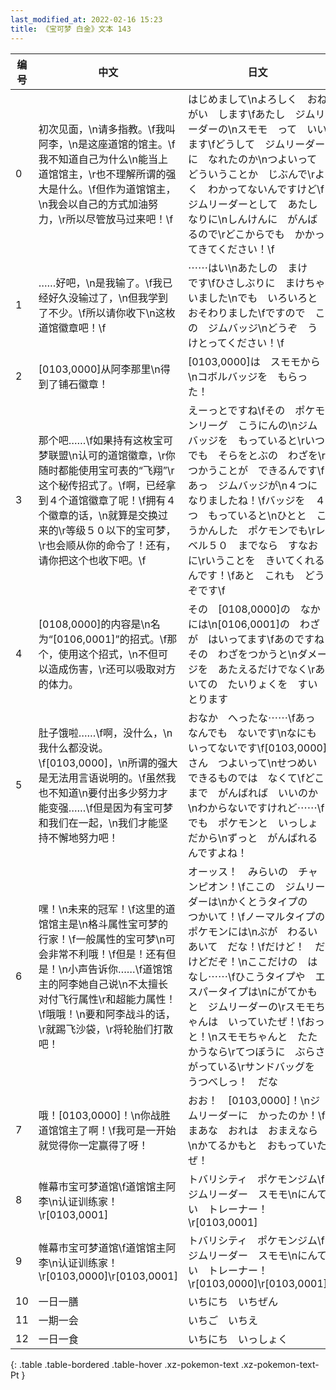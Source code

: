 ```yaml
---
last_modified_at: 2022-02-16 15:23
title: 《宝可梦 白金》文本 143
---
```

| 编号 | 中文 | 日文 |
| ---- | ---- | ---- |
| 0 | 初次见面，\n请多指教。\f我叫阿李，\n是这座道馆的馆主。\f我不知道自己为什么\n能当上道馆馆主，\r也不理解所谓的强大是什么。\f但作为道馆馆主，\n我会以自己的方式加油努力，\r所以尽管放马过来吧！\f | はじめまして\nよろしく　おねがい　します\fあたし　ジムリーダーの\nスモモ　って　いいます\fどうして　ジムリーダーに　なれたのか\nつよいって　どういうことか　じぶんで\rよく　わかってないんですけど\fジムリーダーとして　あたしなりに\nしんけんに　がんばるので\rどこからでも　かかってきてください！\f |
| 1 | ……好吧，\n是我输了。\f我已经好久没输过了，\n但我学到了不少。\f所以请你收下\n这枚道馆徽章吧！\f | ⋯⋯はい\nあたしの　まけ　です\fひさしぶりに　まけちゃいました\nでも　いろいろと　おそわりました\fですので　この　ジムバッジ\nどうぞ　うけとってください！\f |
| 2 | [0103,0000]从阿李那里\n得到了铺石徽章！ | [0103,0000]は　スモモから\nコボルバッジを　もらった！ |
| 3 | 那个吧……\f如果持有这枚宝可梦联盟\n认可的道馆徽章，\r你随时都能使用宝可表的“飞翔”\r这个秘传招式了。\f啊，已经拿到４个道馆徽章了呢！\f拥有４个徽章的话，\n就算是交换过来的\r等级５０以下的宝可梦，\r也会顺从你的命令了！还有，请你把这个也收下吧。\f | えーっとですね\fその　ポケモンリーグ　こうにんの\nジムバッジを　もっていると\rいつでも　そらをとぶの　わざを\rつかうことが　できるんです\fあっ　ジムバッジが\n４つに　なりましたね！\fバッジを　４つ　もっていると\nひとと　こうかんした　ポケモンでも\rレベル５０　までなら　すなおに\rいうことを　きいてくれるんです！\fあと　これも　どうぞです\f |
| 4 | [0108,0000]的内容是\n名为“[0106,0001]”的招式。\f那个，使用这个招式，\n不但可以造成伤害，\r还可以吸取对方的体力。 | その　[0108,0000]の　なかには\n[0106,0001]の　わざが　はいってます\fあのですね　その　わざをつかうと\nダメージを　あたえるだけでなく\rあいての　たいりょくを　すいとります |
| 5 | 肚子饿啦……\f啊，没什么，\n我什么都没说。\f[0103,0000]，\n所谓的强大是无法用言语说明的。\f虽然我也不知道\n要付出多少努力才能变强……\f但是因为有宝可梦和我们在一起，\n我们才能坚持不懈地努力吧！ | おなか　へったな⋯⋯\fあっ　なんでも　ないです\nなにも　いってないです\f[0103,0000]さん　つよいって\nせつめい　できるものでは　なくて\fどこまで　がんばれば　いいのか\nわからないですけれど⋯⋯\fでも　ポケモンと　いっしょだから\nずっと　がんばれるんですよね！ |
| 6 | 嘿！\n未来的冠军！\f这里的道馆馆主是\n格斗属性宝可梦的行家！\f一般属性的宝可梦\n可会非常不利哦！\f但是！还有但是！\n小声告诉你……\f道馆馆主的阿李她自己说\n不太擅长对付飞行属性\r和超能力属性！\f哦哦！\n要和阿李战斗的话，\r就踢飞沙袋，\r将轮胎们打散吧！ | オーッス！　みらいの　チャンピオン！\fここの　ジムリーダーは\nかくとうタイプの　つかいて！\fノーマルタイプの　ポケモンには\nぶが　わるい　あいて　だな！\fだけど！　だけどだぞ！\nここだけの　はなし⋯⋯\fひこうタイプや　エスパータイプは\nにがてかも　と　ジムリーダーの\rスモモちゃんは　いっていたぜ！\fおっと！\nスモモちゃんと　たたかうなら\rてつぼうに　ぶらさがっている\rサンドバッグを　うつべしっ！　だな |
| 7 | 哦！[0103,0000]！\n你战胜道馆馆主了啊！\f我可是一开始就觉得你一定赢得了呀！ | おお！　[0103,0000]！\nジムリーダーに　かったのか！\fまあな　おれは　おまえなら\nかてるかもと　おもっていたぜ！ |
| 8 | 帷幕市宝可梦道馆\f道馆馆主阿李\n认证训练家！\r[0103,0001] | トバリシティ　ポケモンジム\fジムリーダー　スモモ\nにんてい　トレーナー！\r[0103,0001] |
| 9 | 帷幕市宝可梦道馆\f道馆馆主阿李\n认证训练家！\r[0103,0000]\r[0103,0001] | トバリシティ　ポケモンジム\fジムリーダー　スモモ\nにんてい　トレーナー！\r[0103,0000]\r[0103,0001] |
| 10 | 一日一膳 | いちにち　いちぜん |
| 11 | 一期一会 | いちご　いちえ |
| 12 | 一日一食 | いちにち　いっしょく |
{: .table .table-bordered .table-hover .xz-pokemon-text .xz-pokemon-text-Pt }